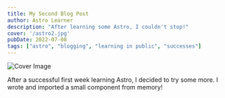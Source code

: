 ```yaml
---
title: My Second Blog Post
author: Astro Learner
description: "After learning some Astro, I couldn't stop!"
cover: '/astro2.jpg'
pubDate: 2022-07-08
tags: ["astro", "blogging", "learning in public", "successes"]
---
```

![Cover Image](/astro2.jpg) 

After a successful first week learning Astro, I decided to try some more. I wrote and imported a small component from memory!